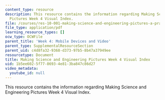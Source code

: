 ```yaml
---
content_type: resource
description: This resource contains the information regarding Making Science and Engineering
  Pictures Week 4 Visual Index.
file: /courses/res-10-001-making-science-and-engineering-pictures-a-practical-guide-to-presenting-your-work-spring-2016/1b5ee6025f7786934e813ba847c86d27_MITRES_10_001S16_VI_Wk4.pdf
file_type: application/pdf
learning_resource_types: []
ocw_type: OCWFile
parent_title: 'Week 4: Mobile Devices and Video'
parent_type: SupplementalResourceSection
parent_uid: c4d8fa32-9368-d373-97b5-8b47a37949ee
resourcetype: Document
title: Making Science and Engineering Pictures Week 4 Visual Index
uid: 1b5ee602-5f77-8693-4e81-3ba847c86d27
video_metadata:
  youtube_id: null
---
```

This resource contains the information regarding Making Science and Engineering Pictures Week 4 Visual Index.

